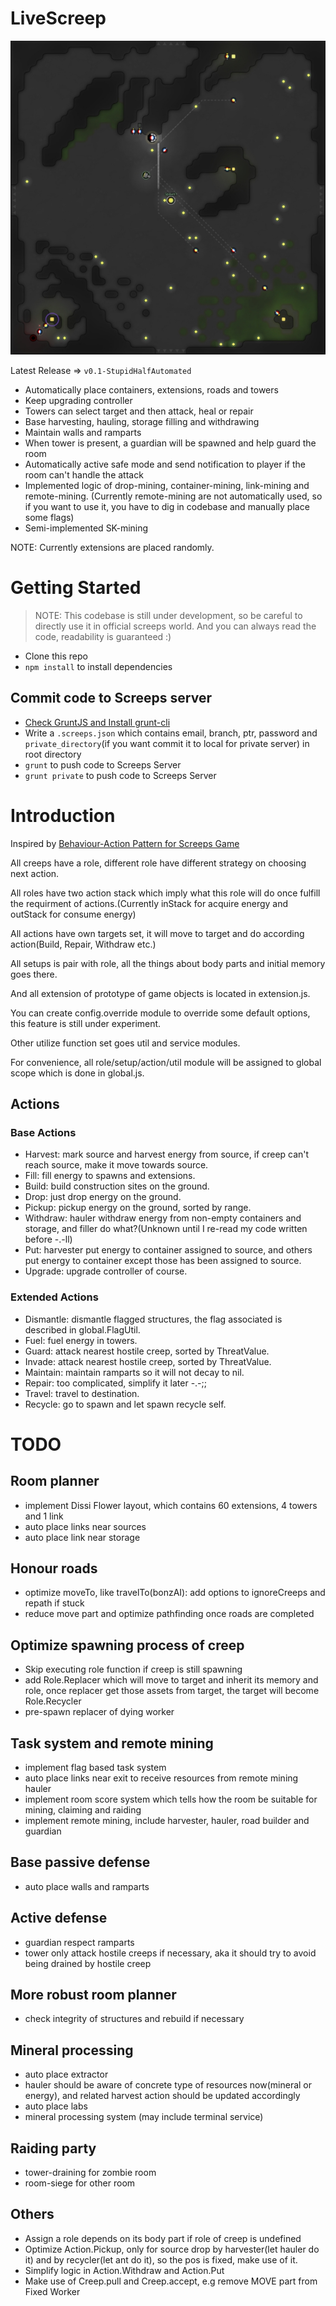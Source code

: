 ﻿# LiveScreep

![ScreenShot in Simulation](img/simulation.jpg)

Latest Release => `v0.1-StupidHalfAutomated`

* Automatically place containers, extensions, roads and towers
* Keep upgrading controller
* Towers can select target and then attack, heal or repair
* Base harvesting, hauling, storage filling and withdrawing
* Maintain walls and ramparts
* When tower is present, a guardian will be spawned and help guard the room
* Automatically active safe mode and send notification to player if the room can't handle the attack
* Implemented logic of drop-mining, container-mining, link-mining and remote-mining. (Currently remote-mining are not automatically used, so if you want to use it, you have to dig in codebase and manually place some flags)
* Semi-implemented SK-mining

NOTE: Currently extensions are placed randomly.

# Getting Started

> NOTE: This codebase is still under development, so be careful to directly use it in official screeps world.
> And you can always read the code, readability is guaranteed :)

* Clone this repo
* `npm install` to install dependencies

## Commit code to Screeps server

* [Check GruntJS and Install grunt-cli](https://gruntjs.com/getting-started)
* Write a `.screeps.json` which contains email, branch, ptr, password and `private_directory`(if you want commit it to local for private server) in root directory
* `grunt` to push code to Screeps Server
* `grunt private` to push code to Screeps Server

# Introduction

Inspired by [Behaviour-Action Pattern for Screeps Game](https://github.com/Kaiaphas/screeps.behaviour-action-pattern)

All creeps have a role, different role have different strategy on choosing next action.

All roles have two action stack which imply what this role will do once fulfill the requirment of actions.(Currently inStack for acquire energy and outStack for consume energy)

All actions have own targets set, it will move to target and do according action(Build, Repair, Withdraw etc.)

All setups is pair with role, all the things about body parts and initial memory goes there.

And all extension of prototype of game objects is located in extension.js.

You can create config.override module to override some default options, this feature is still under experiment. 

Other utilize function set goes util and service modules.

For convenience, all role/setup/action/util module will be assigned to global scope which is done in global.js.

## Actions

### Base Actions

* Harvest: mark source and harvest energy from source, if creep can't reach source, make it move towards source.
* Fill: fill energy to spawns and extensions. 
* Build: build construction sites on the ground.
* Drop: just drop energy on the ground.
* Pickup: pickup energy on the ground, sorted by range.
* Withdraw: hauler withdraw energy from non-empty containers and storage, and filler do what?(Unknown until I re-read my code written before -.-ll)
* Put: harvester put energy to container assigned to source, and others put energy to container except those has been assigned to source.
* Upgrade: upgrade controller of course.

### Extended Actions

* Dismantle: dismantle flagged structures, the flag associated is described in global.FlagUtil.
* Fuel: fuel energy in towers.
* Guard: attack nearest hostile creep, sorted by ThreatValue.
* Invade: attack nearest hostile creep, sorted by ThreatValue.
* Maintain: maintain ramparts so it will not decay to nil.
* Repair: too complicated, simplify it later -.-;;
* Travel: travel to destination.
* Recycle: go to spawn and let spawn recycle self.

# TODO

## Room planner

* implement Dissi Flower layout, which contains 60 extensions, 4 towers and 1 link
* auto place links near sources
* auto place link near storage

## Honour roads

* optimize moveTo, like travelTo(bonzAI): add options to ignoreCreeps and repath if stuck
* reduce move part and optimize pathfinding once roads are completed

## Optimize spawning process of creep

* Skip executing role function if creep is still spawning
* add Role.Replacer which will move to target and inherit its memory and role, once replacer get those assets from target, the target will become Role.Recycler
* pre-spawn replacer of dying worker

## Task system and remote mining

* implement flag based task system
* auto place links near exit to receive resources from remote mining hauler
* implement room score system which tells how the room be suitable for mining, claiming and raiding
* implement remote mining, include harvester, hauler, road builder and guardian

## Base passive defense

* auto place walls and ramparts

## Active defense

* guardian respect ramparts
* tower only attack hostile creeps if necessary, aka it should try to avoid being drained by hostile creep

## More robust room planner

* check integrity of structures and rebuild if necessary

## Mineral processing

* auto place extractor
* hauler should be aware of concrete type of resources now(mineral or energy), and related harvest action should be updated accordingly
* auto place labs
* mineral processing system (may include terminal service)

## Raiding party

* tower-draining for zombie room
* room-siege for other room

## Others

* Assign a role depends on its body part if role of creep is undefined
* Optimize Action.Pickup, only for source drop by harvester(let hauler do it) and by recycler(let ant do it), so the pos is fixed, make use of it.
* Simplify logic in Action.Withdraw and Action.Put
* Make use of Creep.pull and Creep.accept, e.g remove MOVE part from Fixed Worker
